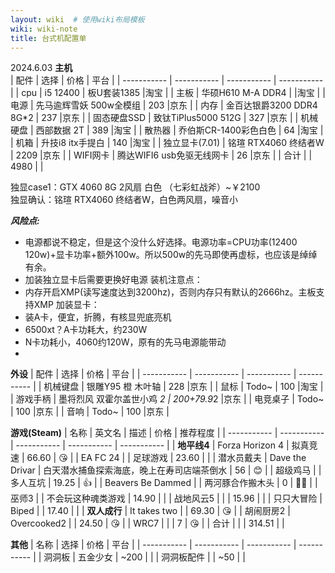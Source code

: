 ```yaml
---
layout: wiki  # 使用wiki布局模板
wiki: wiki-note
title: 台式机配置单
--- 
```


2024.6.03
**主机**  
| 配件      | 选择 | 价格 | 平台 |
| ----------- | ----------- | ----------- | ----------- |
| cpu      | i5 12400       | 板U套装1385       |淘宝       |
| 主板      | 华硕H610 M-A DDR4       |        |淘宝       |
| 电源      | 先马逾辉雪妖 500w全模组       | 203       |京东       |
| 内存      | 金百达银爵3200 DDR4 8G*2       | 237       |京东       |
| 固态硬盘SSD      | 致钛TiPlus5000 512G       | 327       |京东       |
| 机械硬盘      | 西部数据 2T       | 389       |淘宝       |
| 散热器      | 乔伯斯CR-1400彩色白色       | 64       |淘宝       |
| 机箱      | 升技i8 itx手提白       | 140       |淘宝       |
| 独立显卡(7.01)      | 铭瑄 RTX4060 终结者W       | 2209       |京东       |
| WIFI网卡      | 腾达WIFI6 usb免驱无线网卡       | 26       |京东       |
| 合计      |        | 4980       |       |

独显case1：GTX 4060 8G 2风扇 白色 （七彩虹战斧）~￥2100  
独显确认：铭瑄 RTX4060 终结者W，白色两风扇，噪音小  

***风险点:*** 
- 电源都说不稳定，但是这个没什么好选择。电源功率=CPU功率(12400 120w)+显卡功率+额外100w。所以500w的先马即使再虚标，也应该是绰绰有余。
- 加装独立显卡后需要更换好电源
装机注意点：
- 内存开启XMP(读写速度达到3200hz)，否则内存只有默认的2666hz。主板支持XMP
加装显卡：
- 装A卡，便宜，折腾，有核显兜底亮机
- 6500xt？A卡功耗大，约230W
- N卡功耗小，4060约120W，原有的先马电源能带动 
- 
**外设**
| 配件      | 选择 | 价格 | 平台 |
| ----------- | ----------- | ----------- | ----------- |
| 机械键盘      | 银雕Y95 橙 木叶轴       | 228       |京东       |
| 鼠标      | Todo~       | 100       |淘宝       |
| 游戏手柄      | 墨将烈风 双霍尔盖世小鸡 *2       | 200+79.9*2       |京东       |
| 电竞桌子      | Todo~       | 100       |京东       |
| 音响      | Todo~       | 100       |京东       |

**游戏(Steam)**
| 名称      | 英文名 | 描述 | 价格 | 推荐程度 |
| ----------- | ----------- | ----------- | ----------- | ----------- |
| **地平线4** | Forza Horizon 4 | 拟真竞速 | 66.60 | 😘 |
| EA FC 24 |  | 足球游戏 | 23.60 |  |
| 潜水员戴夫 | Dave the Drivar | 白天潜水捕鱼探索海底，晚上在寿司店端茶倒水 | 56 | 😊 |
| 超级鸡马 |  | 多人互坑 | 19.25 | 👍 |
| Beavers Be Dammed |  | 两河豚合作搬木头 | 0 | 👦👧 |
| 巫师3 |  | 不会玩这种魂类游戏 | 14.90 |  |
| 战地风云5 |  |  | 15.96  |  |
| 只只大冒险 | Biped |  | 17.40 |  |
| **双人成行** | It takes two |  | 69.30 | 😘 |
| 胡闹厨房2 | Overcooked2 |  | 24.50 | 😘 |
| WRC7 |  |  | 7 | 😘 |
| 合计 |  |  | 314.51 |  |

**其他**
| 名称      | 选择 | 价格 | 平台 |
| ----------- | ----------- | ----------- | ----------- |
| 洞洞板 | 五金少女 | ~200 |  |
| 洞洞板配件 |  | ~50 |  |
